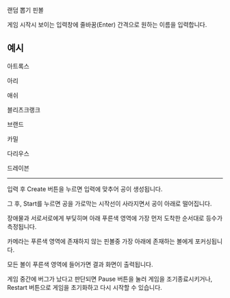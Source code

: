 랜덤 뽑기 핀볼

게임 시작시 보이는 입력창에 줄바꿈(Enter) 간격으로 원하는 이름을 입력합니다.

예시
-----

아트록스

아리

애쉬

블리츠크랭크

브랜드

카밀

다리우스

드레이븐

-----

입력 후 Create 버튼을 누르면 입력에 맞추어 공이 생성됩니다.

그 후, Start를 누르면 공을 가로막는 시작선이 사라지면서 공이 아래로 떨어집니다.

장애물과 서로서로에게 부딪히며 아래 푸른색 영역에 가장 먼저 도착한 순서대로 등수가 측정됩니다.

카메라는 푸른색 영역에 존재하지 않는 핀볼중 가장 아래에 존재하는 볼에게 포커싱됩니다.

모든 볼이 푸른색 영역에 들어가면 결과 화면이 출력됩니다.

게임 중간에 버그가 났다고 판단되면 Pause 버튼을 눌러 게임을 조기종료시키거나, Restart 버튼으로 게임을 초기화하고 다시 시작할 수 있습니다.

